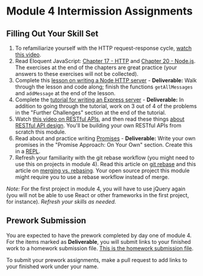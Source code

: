 # Module 4 Intermission Assignments

## Filling Out Your Skill Set

1. To refamiliarize yourself with the HTTP request-response cycle, [watch this video](https://www.youtube.com/watch?v=eesqK59rhGA).
1. Read Eloquent JavaScript: [Chapter 17 - HTTP](http://eloquentjavascript.net/17_http.html) and [Chapter 20 - Node.js](http://eloquentjavascript.net/20_node.html). The exercises at the end of the chapters are great practice (your answers to these exercises will not be collected).
1. Complete this [lesson on writing a Node HTTP server](http://frontend.turing.io/lessons/module-4/node-prework.html) - **Deliverable:** Walk through the lesson and code along; finish the functions `getAllMessages` and `addMessage` at the end of the lesson.
1. Complete the [tutorial for writing an Express server](https://medium.com/@jaeger.rob/introduction-to-nodes-express-js-db5617047150) - **Deliverable:** In addition to going through the tutorial, work on 3 out of 4 of the problems in the "Further Challenges" section at the end of the tutorial.
1. Watch [this video on RESTful APIs](https://www.youtube.com/watch?v=SLwpqD8n3d0), and then read these things [about RESTful API design](https://hackernoon.com/restful-api-designing-guidelines-the-best-practices-60e1d954e7c9). You'll be building your own RESTful APIs from scratch this module.
1. Read about and practice writing [Promises](https://gist.github.com/robbiejaeger/dc8f55c1f9462741090862f736b82cab) - **Deliverable:** Write your own promises in the "Promise Approach: On Your Own" section. Create this in a [REPL](https://repl.it/).
1. Refresh your familiarity with the git rebase workflow (you might need to use this on projects in module 4). Read this article on [git rebase](https://www.atlassian.com/git/tutorials/rewriting-history/git-rebase) and this article on [merging vs. rebasing](https://www.atlassian.com/git/tutorials/merging-vs-rebasing). Your open source project this module might require you to use a rebase workflow instead of merge.

*Note:* For the first project in module 4, you will have to use jQuery again (you will not be able to use React or other frameworks in the first project, for instance). _Refresh your skills as needed._

## Prework Submission

You are expected to have the prework completed by day one of module 4. For the items marked as **Deliverable**, you will submit links to your finished work to a homework submission file. [This is the homework submission file](https://github.com/turingschool/front-end-submissions-public/blob/master/1806/mod-4/homework-submissions.md).

To submit your prework assignments, make a pull request to add links to your finished work under your name.
